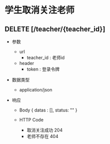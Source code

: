 # 学生取消关注老师

## DELETE [/teacher/{teacher_id}]

+ 参数
  + url
    + teacher_id : 老师id
  + header
    + token : 登录令牌

+ 数据类型
  + application/json

+ 响应
  + Body
        {
          datas : [],
          status: ""
        }
        
  + HTTP Code
    + 取消关注成功 204
    + 老师不存在 404
